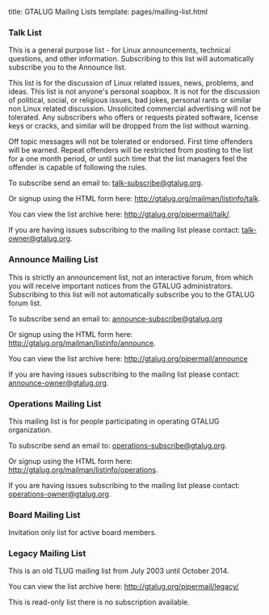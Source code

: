 title: GTALUG Mailing Lists
template: pages/mailing-list.html

### Talk List

This is a general purpose list - for Linux announcements, technical questions, and other information. Subscribing to this list will automatically subscribe you to the Announce list.

This list is for the discussion of Linux related issues, news, problems, and ideas. This list is not anyone's personal soapbox. It is not for the discussion of political, social, or religious issues, bad jokes, personal rants or similar non Linux related discussion. Unsolicited commercial advertising will not be tolerated. Any subscribers who offers or requests pirated software, license keys or cracks, and similar will be dropped from the list without warning.

Off topic messages will not be tolerated or endorsed. First time offenders will be warned. Repeat offenders will be restricted from posting to the list for a one month period, or until such time that the list managers feel the offender is capable of following the rules.

To subscribe send an email to: <talk-subscribe@gtalug.org>.

Or signup using the HTML form here: <http://gtalug.org/mailman/listinfo/talk>.

You can view the list archive here: <http://gtalug.org/pipermail/talk/>.

If you are having issues subscribing to the mailing list please contact: <talk-owner@gtalug.org>.

### Announce Mailing List

This is strictly an announcement list, not an interactive forum, from which you will receive important notices from the GTALUG administrators. Subscribing to this list will not automatically subscribe you to the GTALUG forum list.

To subscribe send an email to: <announce-subscribe@gtalug.org>

Or signup using the HTML form here: <http://gtalug.org/mailman/listinfo/announce>.

You can view the list archive here: <http://gtalug.org/pipermail/announce>

If you are having issues subscribing to the mailing list please contact: <announce-owner@gtalug.org>.

### Operations Mailing List

This mailing list is for people participating in operating GTALUG organization.

To subscribe send an email to: <operations-subscribe@gtalug.org>.

Or signup using the HTML form here: <http://gtalug.org/mailman/listinfo/operations>.

If you are having issues subscribing to the mailing list please contact: <operations-owner@gtalug.org>.

### Board Mailing List

Invitation only list for active board members.

### Legacy Mailing List

This is an old TLUG mailing list from July 2003 until October 2014.

You can view the list archive here: <http://gtalug.org/pipermail/legacy/>

This is read-only list there is no subscription available.

